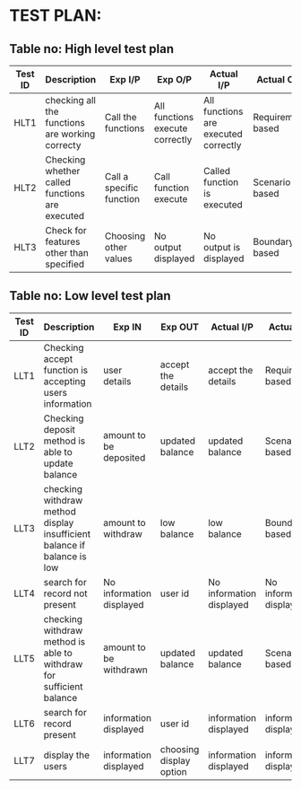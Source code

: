 # TEST PLAN:

## Table no: High level test plan

| **Test ID** | **Description**                                              | **Exp I/P** | **Exp O/P** | **Actual I/P** | **Actual O/P**|    
|-------------|--------------------------------------------------------------|------------|-------------|------------|-------------|
HLT1	|checking all the functions are working correcty|	Call the functions|	All functions execute correctly|	All functions are executed correctly|	Requirement based
HLT2	|Checking whether called functions are executed|	Call a specific function|	Call function execute|	Called function is executed|	Scenario based
HLT3	|Check for features other than specified|	Choosing other values|	No output displayed|	No output is displayed|	Boundary based

## Table no: Low level test plan

| **Test ID** | **Description**                                              | **Exp IN** | **Exp OUT** | **Actual I/P** | **Actual O/P**|     
|-------------|--------------------------------------------------------------|------------|-------------|------------|-------------|
LLT1	|Checking accept function is accepting users information	|user details	|accept the details	|accept the details	|Requirement based
LLT2	|Checking deposit method is able to update balance	|amount to be deposited	|updated balance	|updated balance	|Scenario based
LLT3	|checking withdraw method display insufficient balance if balance is low	|amount to withdraw	|low balance	|low balance	|Boundary based
LLT4	|search for record not present	|No information displayed	|user id	|No information displayed	|No information displayed
LLT5	|checking withdraw method is able to withdraw for sufficient balance	|amount to be withdrawn	|updated balance	|updated balance	|Scenario based
LLT6	|search for record present	|information displayed	|user id	|information displayed	|information displayed
LLT7	|display the users	|information displayed	|choosing display option |information displayed	|information displayed
